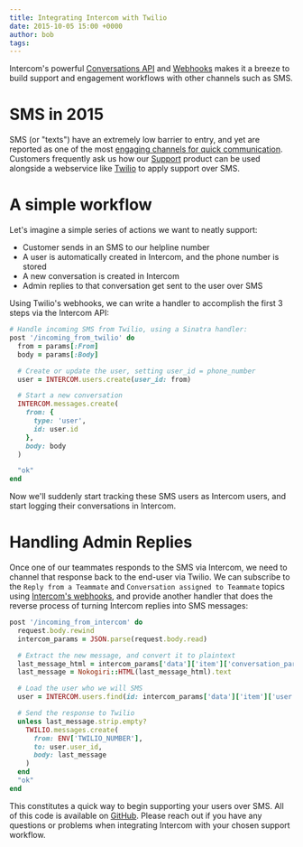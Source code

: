 ```yaml
---
title: Integrating Intercom with Twilio
date: 2015-10-05 15:00 +0000
author: bob
tags:
---
```


Intercom's powerful [Conversations API](https://doc.intercom.io/api/#conversations) and [Webhooks](https://doc.intercom.io/api/#webhooks-and-notifications) makes it a breeze to build support and engagement workflows with other channels such as SMS.

# SMS in 2015

SMS (or "texts") have an extremely low barrier to entry, and yet are reported as one of the most [engaging channels for quick communication](http://thenextweb.com/future-of-communications/2015/02/09/sms-vs-push-vs-email/). Customers frequently ask us how our [Support](https://www.intercom.io/team-inbox) product can be used alongside a webservice like [Twilio](http://twilio.com/) to apply support over SMS.

# A simple workflow

Let's imagine a simple series of actions we want to neatly support:

* Customer sends in an SMS to our helpline number
* A user is automatically created in Intercom, and the phone number is stored
* A new conversation is created in Intercom
* Admin replies to that conversation get sent to the user over SMS

Using Twilio's webhooks, we can write a handler to accomplish the first 3 steps via the Intercom API:

```ruby
# Handle incoming SMS from Twilio, using a Sinatra handler:
post '/incoming_from_twilio' do
  from = params[:From]
  body = params[:Body]

  # Create or update the user, setting user_id = phone_number
  user = INTERCOM.users.create(user_id: from)

  # Start a new conversation
  INTERCOM.messages.create(
    from: {
      type: 'user',
      id: user.id
    },
    body: body
  )

  "ok"
end
```

Now we'll suddenly start tracking these SMS users as Intercom users, and start logging their conversations in Intercom.

# Handling Admin Replies

Once one of our teammates responds to the SMS via Intercom, we need to channel that response back to the end-user via Twilio. We can subscribe to the `Reply from a Teammate` and `Conversation assigned to Teammate` topics using [Intercom's webhooks](http://docs.intercom.io/integrations/webhooks), and provide another handler that does the reverse process of turning Intercom replies into SMS messages:

```ruby
post '/incoming_from_intercom' do
  request.body.rewind
  intercom_params = JSON.parse(request.body.read)

  # Extract the new message, and convert it to plaintext
  last_message_html = intercom_params['data']['item']['conversation_parts']['conversation_parts'][-1]['body']
  last_message = Nokogiri::HTML(last_message_html).text

  # Load the user who we will SMS
  user = INTERCOM.users.find(id: intercom_params['data']['item']['user']['id'])

  # Send the response to Twilio
  unless last_message.strip.empty?
    TWILIO.messages.create(
      from: ENV['TWILIO_NUMBER'],
      to: user.user_id,
      body: last_message
    )
  end
  "ok"
end
```

This constitutes a quick way to begin supporting your users over SMS. All of this code is available on [GitHub](https://github.com/intercom/intercom-twilio-demo). Please reach out if you have any questions or problems when integrating Intercom with your chosen support workflow.
